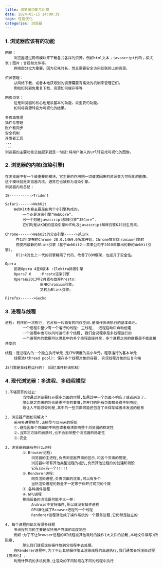 ```yaml
---
title: 浏览器功能与组成
date: 2024-05-15 14:00:39
tags: 性能优化
categories: 浏览器
---
```


### 1. 浏览器应该有的功能

	网络：
		浏览器通过网络模块来下载各式各样的资源，例如html文本；javascript代码；样式表；图片；音视频文件等。
		网络部分尤为重要，因为它耗时长，而且需要安全访问互联网上的资源。
	
	资源管理：
		从网络下载，或者本地获取到的资源需要有高效的机制来管理它们。
		例如如何避免重复下载，资源如何缓存等等
	
	网页浏览：
		这是浏览器的核心也是最基本的功能，最重要的功能。
		如何将资源转变为可视化的结果。
		
	多页面管理
	插件与管理
	账户和同步
	安全机制
	开发者工具
	...
	...
	浏览器的主要功能总结起来就是一句话:将用户输入的url转变成可视化的图像。

### 2. 浏览器的内核(渲染引擎)	

	在浏览器中有一个最重要的模块，它主要的作用把一切请求回来的资源变为可视化的图像。
	这个模块就是浏览器内核，通常它也被称为渲染引擎。
	浏览器内核总结：
	
	IE---------->Trident
	
	Safari------>WebKit
		WebKit本身主要是由两个小引擎构成的，
			一个正是渲染引擎“WebCore”，
			另一个则是javascript解释引擎“JSCore”，
			它们均是从KDE的渲染引擎KHTML及javascript解释引擎KJS衍生而来。
			
	Chrome------>WebKit的分支引擎----->Blink
		 在13年发布的Chrome 28.0.1469.0版本开始，Chrome放弃Chromium引擎转
		 而使用最新的Blink引擎（基于WebKit2——苹果公司于2010年推出的新的WebKit引擎），
		 Blink对比上一代的引擎精简了代码、改善了DOM框架，也提升了安全性。
		 
	Opera
		旧版Opera 4至6版本 :Elektra排版引擎
		Opera7.0	:Presto渲染引擎
		Opera在2013年2月宣布放弃Presto:
					采用Chromium引擎;
					又转为Blink引擎;
					
	Firefox------>Gecko

### 3. 进程与线程

	进程: 程序的一次执行, 它占有一片独有的内存空间.是操作系统执行的基本单元。
			一个进程中至少有一个运行的线程: 主线程,  进程启动后自动创建
			一个进程中也可以同时运行多个线程, 我们会说程序是多线程运行的
			一个进程内的数据可以供其中的多个线程直接共享，多个进程之间的数据是不能直接共享的
			
	线程：是进程内的一个独立执行单元,是CPU调度的最小单元。程序运行的基本单元
		线程池(thread pool): 保存多个线程对象的容器, 实现线程对象的反复利用
	
	JS引擎是单线程运行的！（回忆事件轮询机制）

### 4. 现代浏览器：多进程、多线程模型

```
1.不堪回首的过去:
		当你通过浏览器打开很多页面的时候,如果其中一个页面不响应了或者崩溃了,
		那么随之而来的将会是更不幸的事情,你开打的所有页面都会得不到响应,
		最让人不能忍受的是,其中的一些页面可能还包含了未保存或者未发送的信息
		
2. 浏览器产商如何解决？
   	采用多进程模型,该模型可以带来的好处
   	①.避免因单个页面的不响应或者崩溃影响整个浏览器的稳定性
   	②.当第三方插件崩溃时,也不会影响整个浏览器的稳定性
   	③.安全
   	
3. 浏览器到底有些什么进程
      	①.Browser进程:
      		浏览器的主进程,负责浏览器界面的显示,和各个页面的管理,
      		浏览器中所有其他类型进程的祖先,负责其他进程的的创建和销毁
      		它有且只有一个!!!!!
      	②.Renderer进程: 
      		网页渲染进程,负责页面的渲染,可以有多个
      		当然渲染进程的数量不一定等于你开打网页的个数
      	③.各种插件进程
      	④.GPU进程	
      	移动设备的浏览器可能不太一样:
      		Android不支持插件,所以就没有插件进程
      		GPU演化成了Browser进程的一个线程
      		Renderer进程演化成了操作系统的一个服务进程,它仍然是独立的

4. 每个进程内部又有很多线程
   	多线程的目的主要是保持用户界面的高度响应
   	例如:为了不让Browser进程的UI线程被其他耗时的操作(大文件的加载,本地文件读写)所阻塞,
   		那么我们就把这些操作放到分线程中去处理。
   	在Renderer进程中,为了不让其他操作阻止渲染线程的高速执行,我们通常会将渲染过程【管线化】,
	利用计算机的多核优势,让渲染的不同阶段在不同的线程中执行
```